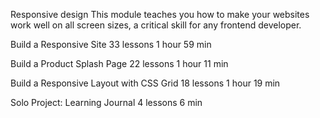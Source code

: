 Responsive design
This module teaches you how to make your websites work well on all screen sizes, a critical skill for any frontend developer.

Build a Responsive Site
33 lessons
1 hour 59 min


Build a Product Splash Page
22 lessons
1 hour 11 min


Build a Responsive Layout with CSS Grid
18 lessons
1 hour 19 min


Solo Project: Learning Journal
4 lessons
6 min